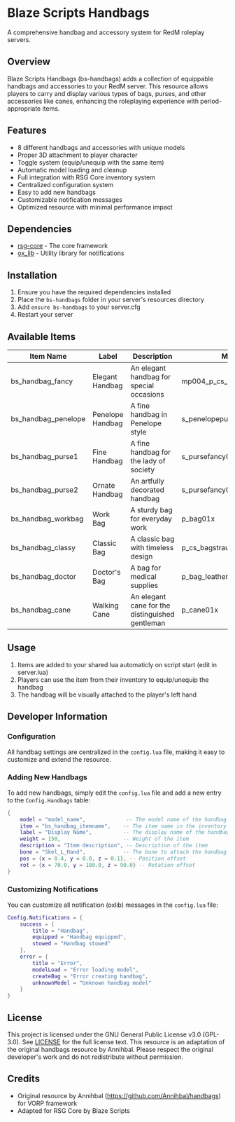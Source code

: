 # Blaze Scripts Handbags

A comprehensive handbag and accessory system for RedM roleplay servers.

## Overview

Blaze Scripts Handbags (bs-handbags) adds a collection of equippable handbags and accessories to your RedM server. This resource allows players to carry and display various types of bags, purses, and other accessories like canes, enhancing the roleplaying experience with period-appropriate items.

## Features

- 8 different handbags and accessories with unique models
- Proper 3D attachment to player character
- Toggle system (equip/unequip with the same item)
- Automatic model loading and cleanup
- Full integration with RSG Core inventory system
- Centralized configuration system
- Easy to add new handbags
- Customizable notification messages
- Optimized resource with minimal performance impact

## Dependencies

- [rsg-core](https://github.com/Rexshack-RedM/rsg-core) - The core framework
- [ox_lib](https://github.com/overextended/ox_lib) - Utility library for notifications

## Installation

1. Ensure you have the required dependencies installed
2. Place the `bs-handbags` folder in your server's resources directory
3. Add `ensure bs-handbags` to your server.cfg
4. Restart your server

## Available Items

| Item Name | Label | Description | Model |
|-----------|-------|-------------|-------|
| bs_handbag_fancy | Elegant Handbag | An elegant handbag for special occasions | mp004_p_cs_jessicapurse01x |
| bs_handbag_penelope | Penelope Handbag | A fine handbag in Penelope style | s_penelopepurse01x |
| bs_handbag_purse1 | Fine Handbag | A fine handbag for the lady of society | s_pursefancy01x |
| bs_handbag_purse2 | Ornate Handbag | An artfully decorated handbag | s_pursefancy02x |
| bs_handbag_workbag | Work Bag | A sturdy bag for everyday work | p_bag01x |
| bs_handbag_classy | Classic Bag | A classic bag with timeless design | p_cs_bagstrauss01x |
| bs_handbag_doctor | Doctor's Bag | A bag for medical supplies | p_bag_leather_doctor |
| bs_handbag_cane | Walking Cane | An elegant cane for the distinguished gentleman | p_cane01x |

## Usage

1. Items are added to your shared lua automaticly on script start (edit in server.lua)
2. Players can use the item from their inventory to equip/unequip the handbag
3. The handbag will be visually attached to the player's left hand

## Developer Information

### Configuration

All handbag settings are centralized in the `config.lua` file, making it easy to customize and extend the resource.

### Adding New Handbags

To add new handbags, simply edit the `config.lua` file and add a new entry to the `Config.Handbags` table:

```lua
{
    model = "model_name",             -- The model name of the handbag
    item = "bs_handbag_itemname",    -- The item name in the inventory
    label = "Display Name",          -- The display name of the handbag
    weight = 150,                    -- Weight of the item
    description = "Item description", -- Description of the item
    bone = "Skel_L_Hand",            -- The bone to attach the handbag to
    pos = {x = 0.4, y = 0.0, z = 0.1}, -- Position offset
    rot = {x = 70.0, y = 180.0, z = 90.0} -- Rotation offset
}
```

### Customizing Notifications

You can customize all notification (oxlib) messages in the `config.lua` file:

```lua
Config.Notifications = {
    success = {
        title = "Handbag",
        equipped = "Handbag equipped",
        stowed = "Handbag stowed"
    },
    error = {
        title = "Error",
        modelLoad = "Error loading model",
        createBag = "Error creating handbag",
        unknownModel = "Unknown handbag model"
    }
}
```

## License
This project is licensed under the GNU General Public License v3.0 (GPL-3.0). See [LICENSE](./LICENSE) for the full license text. 
This resource is an adaptation of the original handbags resource by Annihbal. Please respect the original developer's work and do not redistribute without permission.

## Credits

- Original resource by Annihbal (https://github.com/Annihbal/handbags) for VORP framework
- Adapted for RSG Core by Blaze Scripts
